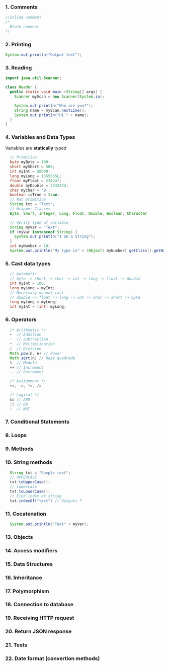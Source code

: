 ### 1. Comments ###
```java
//Inline comment
/*
  Block comment
*/
```

### 2. Printing ###
```java
System.out.println("Output text");
```

### 3. Reading ###
```java
import java.util.Scanner;

class Reader {
  public static void main (String[] args) {
    Scanner myScan = new Scanner(System.in);

    System.out.println("Who are you?");
    String name = myScan.nextLine();
    System.out.println("Hi " + name);
  }
}
```
### 4. Variables and Data Types ###
Variables are **statically** typed
```java
  // Primitive
  byte myByte = 100;
  short myShort = 500;
  int myInt = 50000;
  long myLong = 1555555L;
  float myFloat = 23424f;
  double myDouble = 234234d;
  char myChar = 'B'; 
  boolean isTrue = true;
  // Non primitive
  String txt = "Text";
  // Wrapper Classes
  Byte, Short, Integer, Long, Float, Double, Boolean, Character

  // Verify type of variable
  String myVar = "Text";
  if (myVar instanceof String) {
    System.out.println("I am a String");
  }
  int myNumber = 10;
  System.out.println("My type is" + (Object) myNumber).getClass().getName())
```

### 5. Cast data types ### 
```java
  // Automatic 
  // byte -> short -> char -> int -> long -> float -> double
  int myInt = 100;
  long myLong = myInt;
  // Necessary manual cast
  // double -> float -> long -> int -> char -> short -> byte
  long myLong = myLong;
  int myInt = (int) myLong;
```
### 6. Operators ###
```java
  /* Arithmetic */
  +  // Addition
  -  // Subtraction
  *  // Multiplication
  /  // Division
  Math.pow(n, e) // Power
  Math.sqrt(n) // Raiz quadrada
  %  // Modulo
  ++ // Increment
  -- // Decrement

  /* Assignment */
  +=, -=, *=, /=

  /* Logical */
  && // AND
  || // OR
  !  // NOT
```

### 7. Conditional Statements ###
### 8. Loops ###
### 9. Methods ###
### 10. String methods ###
```java
  String txt = "Sample text";
  // UPPERCASE
  txt.toUpperCase(); 
  // lowercase
  txt.toLowerCase(); 
  // Find index of string
  txt.indexOf("text") // Outputs 7


```
### 11. Cocatenation ###
```java
  System.out.println("Text" + myVar);
```

### 13. Objects ###
### 14. Access modifiers ###
### 15. Data Structures ###
### 16. Inheritance ###
### 17. Polymorphism ###
### 18. Connection to database ###
### 19. Receiving HTTP request ###
### 20. Return JSON response ###
### 21. Tests ###
### 22. Date format (convertion methods) ###

```java

```


